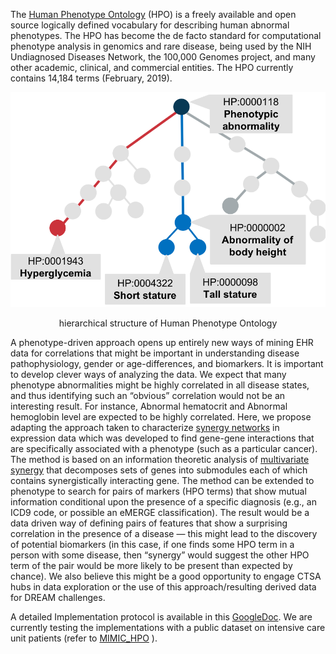 The [Human Phenotype Ontology](http://www.human-phenotype-ontology.org) (HPO) is a freely available and open source logically defined vocabulary for describing human abnormal phenotypes. The HPO has become the de facto standard for computational phenotype analysis in genomics and rare disease, being used by the NIH Undiagnosed Diseases Network, the 100,000 Genomes project, and many other academic, clinical, and commercial entities. The HPO currently contains 14,184 terms (February, 2019).

![The hierarchy of Human Phenotype Ontology](../images/hpo_tree.png)

<p align="center"> hierarchical structure of Human Phenotype Ontology</p> 


A phenotype-driven approach opens up entirely new ways of mining EHR data for correlations that might be important in understanding disease pathophysiology, gender or age-differences, and biomarkers. It is important to develop clever ways of analyzing the data. We expect that many phenotype abnormalities might be highly correlated in all disease states, and thus identifying such an “obvious” correlation would not be an interesting result. For instance, Abnormal hematocrit and Abnormal hemoglobin level are expected to be highly correlated. Here, we propose adapting the approach taken to characterize [synergy networks](https://www.ncbi.nlm.nih.gov/pubmed/18234101) in expression data which was developed to find gene-gene interactions that are specifically associated with a phenotype (such as a particular cancer). The method is based on an information theoretic analysis of [multivariate synergy](https://www.ncbi.nlm.nih.gov/pubmed/17299419) that decomposes sets of genes into submodules each of which contains synergistically interacting gene. The method can be extended to phenotype to search for pairs of markers (HPO terms) that show mutual information conditional upon the presence of a specific diagnosis (e.g., an ICD9 code, or possible an eMERGE classification). The result would be a data driven way of defining pairs of features that show a surprising correlation in the presence of a disease — this might lead to the discovery of potential biomarkers (in this case, if one finds some HPO term in a person with some disease, then “synergy” would suggest the other HPO term of the pair would be more likely to be present than expected by chance). We also believe this might be a good opportunity to engage CTSA hubs in data exploration or the use of this approach/resulting derived data for DREAM challenges. 

A detailed Implementation protocol is available in this [GoogleDoc](https://docs.google.com/document/d/1ydNi9X8E-Fb-xdbEzN7mDq6vhrheXFcZ4xBOo30Qwoc/edit?usp=sharing). We are currently testing the implementations with a public dataset on intensive care unit patients (refer to [MIMIC_HPO](https://github.com/TheJacksonLaboratory/MIMIC_HPO/tree/master) ). 